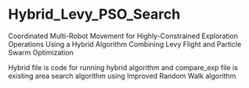 # Hybrid_Levy_PSO_Search
Coordinated Multi-Robot Movement for Highly-Constrained Exploration Operations Using a Hybrid Algorithm Combining Levy Flight and Particle Swarm Optimization

Hybrid file is code for running hybrid algorithm and compare_exp file is existing area search algorithm using Improved Random Walk algorithm
